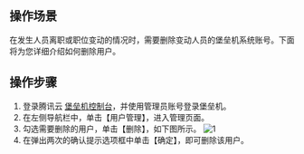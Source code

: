 ## 操作场景
在发生人员离职或职位变动的情况时，需要删除变动人员的堡垒机系统账号。下面将为您详细介绍如何删除用户。

## 操作步骤

1. 登录腾讯云 [堡垒机控制台](https://console.cloud.tencent.com/cds/dasb)，并使用管理员账号登录堡垒机。
2. 在左侧导航栏中，单击【用户管理】，进入管理页面。
3. 勾选需要删除的用户，单击【删除】，如下图所示。
    ![1](https://main.qcloudimg.com/raw/b6568840e1336bff315ef5e230ea05c1.png)
4. 在弹出两次的确认提示选项框中单击【确定】，即可删除该用户。



